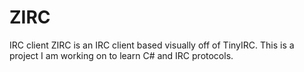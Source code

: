 # ZIRC
IRC client
ZIRC is an IRC client based visually off of TinyIRC.  This is a project I am working on to learn C# and IRC protocols.
